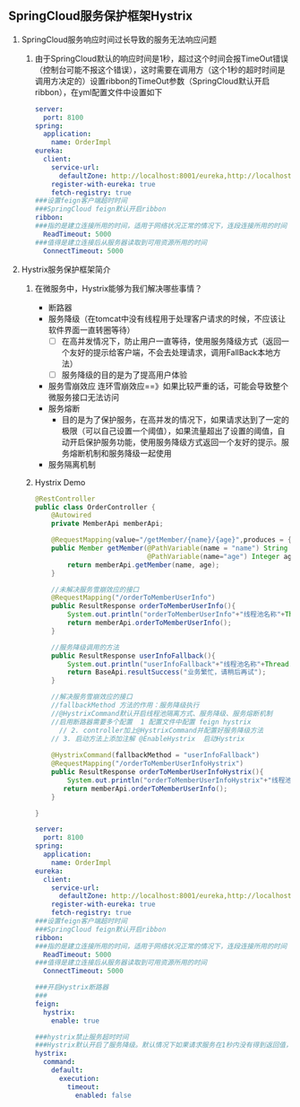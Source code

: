 ## SpringCloud服务保护框架Hystrix

1. SpringCloud服务响应时间过长导致的服务无法响应问题

   1. 由于SpringCloud默认的响应时间是1秒，超过这个时间会报TimeOut错误（控制台可能不报这个错误），这时需要在调用方（这个1秒的超时时间是调用方决定的）设置ribbon的TimeOut参数（SpringCloud默认开启ribbon），在yml配置文件中设置如下

      ```yaml
      server:
        port: 8100
      spring:
        application:
          name: OrderImpl
      eureka:
        client:
          service-url:
            defaultZone: http://localhost:8001/eureka,http://localhost:8002/eureka
          register-with-eureka: true
          fetch-registry: true
      ###设置feign客户端超时时间
      ###SpringCloud feign默认开启ribbon
      ribbon:
      ###指的是建立连接所用的时间，适用于网络状况正常的情况下，连段连接所用的时间
        ReadTimeout: 5000
      ###值得是建立连接后从服务器读取到可用资源所用的时间
        ConnectTimeout: 5000
      ```

      

2. Hystrix服务保护框架简介

   1. 在微服务中，Hystrix能够为我们解决哪些事情？

      * 断路器
      * 服务降级（在tomcat中没有线程用于处理客户请求的时候，不应该让软件界面一直转圈等待）
        - [ ] 在高并发情况下，防止用户一直等待，使用服务降级方式（返回一个友好的提示给客户端，不会去处理请求，调用FallBack本地方法）
        - [ ] 服务降级的目的是为了提高用户体验
      * 服务雪崩效应   连环雪崩效应==》如果比较严重的话，可能会导致整个微服务接口无法访问
      * 服务熔断
        * 目的是为了保护服务，在高并发的情况下，如果请求达到了一定的极限（可以自己设置一个阈值），如果流量超出了设置的阈值，自动开启保护服务功能，使用服务降级方式返回一个友好的提示。服务熔断机制和服务降级一起使用
      * 服务隔离机制

   2. Hystrix Demo

      ```java
      @RestController
      public class OrderController {
          @Autowired
          private MemberApi memberApi;
      
          @RequestMapping(value="/getMember/{name}/{age}",produces = {"application/json;charset=UTF-8"})
          public Member getMember(@PathVariable(name = "name") String name,
                                  @PathVariable(name="age") Integer age){
              return memberApi.getMember(name, age);
          }
      
          //未解决服务雪崩效应的接口
          @RequestMapping("/orderToMemberUserInfo")
          public ResultResponse orderToMemberUserInfo(){
              System.out.println("orderToMemberUserInfo"+"线程池名称"+Thread.currentThread().getName());
              return memberApi.orderToMemberUserInfo();
          }
      
          //服务降级调用的方法
          public ResultResponse userInfoFallback(){
              System.out.println("userInfoFallback"+"线程池名称"+Thread.currentThread().getName());
              return BaseApi.resultSuccess("业务繁忙，请稍后再试");
          }
      
          //解决服务雪崩效应的接口
          //fallbackMethod 方法的作用：服务降级执行
          //@HystrixCommand默认开启线程池隔离方式、服务降级、服务熔断机制
          //启用断路器需要多个配置  1 配置文件中配置 feign hystrix
        	// 2. controller加上@HystrixCommand并配置好服务降级方法
          // 3. 启动方法上添加注解 @EnableHystrix  启动Hystrix
         
          @HystrixCommand(fallbackMethod = "userInfoFallback")
          @RequestMapping("/orderToMemberUserInfoHystrix")
          public ResultResponse orderToMemberUserInfoHystrix(){
              System.out.println("orderToMemberUserInfoHystrix"+"线程池名称"+Thread.currentThread().getName());
             return memberApi.orderToMemberUserInfo();
          }
      
      }
      
      ```

      ```yaml
      server:
        port: 8100
      spring:
        application:
          name: OrderImpl
      eureka:
        client:
          service-url:
            defaultZone: http://localhost:8001/eureka,http://localhost:8002/eureka
          register-with-eureka: true
          fetch-registry: true
      ###设置feign客户端超时时间
      ###SpringCloud feign默认开启ribbon
      ribbon:
      ###指的是建立连接所用的时间，适用于网络状况正常的情况下，连段连接所用的时间
        ReadTimeout: 5000
      ###值得是建立连接后从服务器读取到可用资源所用的时间
        ConnectTimeout: 5000
      
      ###开启Hystrix断路器
      ###  
      feign:
        hystrix:
          enable: true
      
      ###hystrix禁止服务超时时间
      ###Hystrix默认开启了服务降级。默认情况下如果请求服务在1秒内没有得到返回值，Hystrix会默认进入服务降级，这时候会走fallback方法，配置以下参数可以禁用这种机制
      hystrix:
        command:
          default:
            execution:
              timeout:
                enabled: false
      ```

      